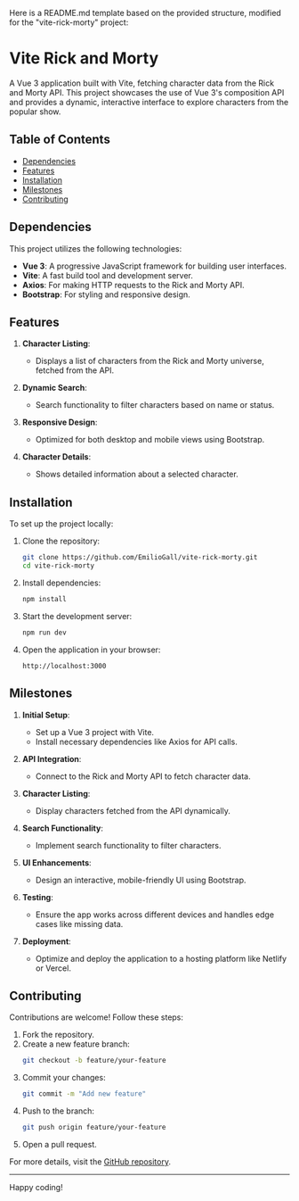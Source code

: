 Here is a README.md template based on the provided structure, modified for the "vite-rick-morty" project:

# Vite Rick and Morty

A Vue 3 application built with Vite, fetching character data from the Rick and Morty API. This project showcases the use of Vue 3's composition API and provides a dynamic, interactive interface to explore characters from the popular show.

## Table of Contents

- [Dependencies](#dependencies)
- [Features](#features)
- [Installation](#installation)
- [Milestones](#milestones)
- [Contributing](#contributing)

## Dependencies

This project utilizes the following technologies:

- **Vue 3**: A progressive JavaScript framework for building user interfaces.
- **Vite**: A fast build tool and development server.
- **Axios**: For making HTTP requests to the Rick and Morty API.
- **Bootstrap**: For styling and responsive design.

## Features

1. **Character Listing**:
   - Displays a list of characters from the Rick and Morty universe, fetched from the API.

2. **Dynamic Search**:
   - Search functionality to filter characters based on name or status.

3. **Responsive Design**:
   - Optimized for both desktop and mobile views using Bootstrap.

4. **Character Details**:
   - Shows detailed information about a selected character.

## Installation

To set up the project locally:

1. Clone the repository:
   ```bash
   git clone https://github.com/EmilioGall/vite-rick-morty.git
   cd vite-rick-morty
   ```

2. Install dependencies:
   ```bash
   npm install
   ```

3. Start the development server:
   ```bash
   npm run dev
   ```

4. Open the application in your browser:
   ```
   http://localhost:3000
   ```

## Milestones

1. **Initial Setup**:
   - Set up a Vue 3 project with Vite.
   - Install necessary dependencies like Axios for API calls.

2. **API Integration**:
   - Connect to the Rick and Morty API to fetch character data.

3. **Character Listing**:
   - Display characters fetched from the API dynamically.

4. **Search Functionality**:
   - Implement search functionality to filter characters.

5. **UI Enhancements**:
   - Design an interactive, mobile-friendly UI using Bootstrap.

6. **Testing**:
   - Ensure the app works across different devices and handles edge cases like missing data.

7. **Deployment**:
   - Optimize and deploy the application to a hosting platform like Netlify or Vercel.

## Contributing

Contributions are welcome! Follow these steps:

1. Fork the repository.
2. Create a new feature branch:
   ```bash
   git checkout -b feature/your-feature
   ```
3. Commit your changes:
   ```bash
   git commit -m "Add new feature"
   ```
4. Push to the branch:
   ```bash
   git push origin feature/your-feature
   ```
5. Open a pull request.

For more details, visit the [GitHub repository](https://github.com/EmilioGall/vite-rick-morty).

---

Happy coding!
